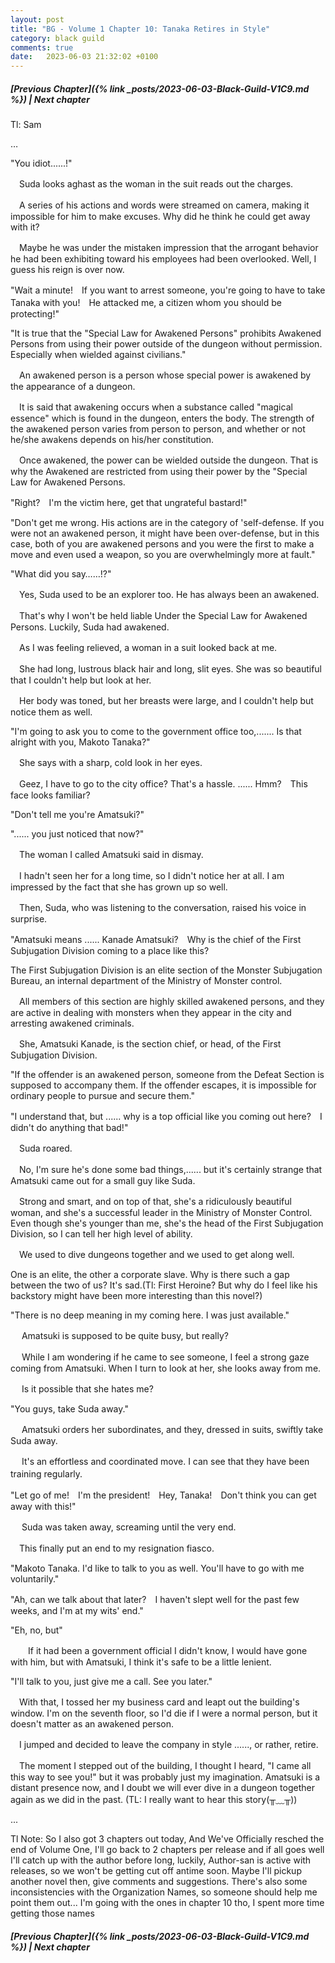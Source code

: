 ```yaml
---
layout: post
title: "BG - Volume 1 Chapter 10: Tanaka Retires in Style"
category: black guild
comments: true
date:   2023-06-03 21:32:02 +0100
---
```


##### [Previous Chapter]({% link _posts/2023-06-03-Black-Guild-V1C9.md %}) \| Next chapter


Tl: Sam

…

"You idiot......!"


　Suda looks aghast as the woman in the suit reads out the charges.

　A series of his actions and words were streamed on camera, making it impossible for him to make excuses. Why did he think he could get away with it?

　Maybe he was under the mistaken impression that the arrogant behavior he had been exhibiting toward his employees had been overlooked. Well, I guess his reign is over now.


<!--more-->
"Wait a minute!　If you want to arrest someone, you're going to have to take Tanaka with you!　He attacked me, a citizen whom you should be protecting!"

"It is true that the "Special Law for Awakened Persons" prohibits Awakened Persons from using their power outside of the dungeon without permission. Especially when wielded against civilians."


　An awakened person is a person whose special power is awakened by the appearance of a dungeon.

　It is said that awakening occurs when a substance called "magical essence" which is found in the dungeon, enters the body. The strength of the awakened person varies from person to person, and whether or not he/she awakens depends on his/her constitution.


　Once awakened, the power can be wielded outside the dungeon. That is why the Awakened are restricted from using their power by the "Special Law for Awakened Persons.


"Right?　I'm the victim here, get that ungrateful bastard!"

"Don't get me wrong. His actions are in the category of 'self-defense. If you were not an awakened person, it might have been over-defense, but in this case, both of you are awakened persons and you were the first to make a move and even used a weapon, so you are overwhelmingly more at fault."

"What did you say……!?"


　Yes, Suda used to be an explorer too. He has always been an awakened.

　That's why I won't be held liable Under the Special Law for Awakened Persons. Luckily, Suda had awakened.


　As I was feeling relieved, a woman in a suit looked back at me.

　She had long, lustrous black hair and long, slit eyes. She was so beautiful that I couldn't help but look at her.

　Her body was toned, but her breasts were large, and I couldn't help but notice them as well.


"I'm going to ask you to come to the government office too,....... Is that alright with you, Makoto Tanaka?"


　She says with a sharp, cold look in her eyes.

　Geez, I have to go to the city office? That's a hassle. ...... Hmm?　This face looks familiar?


"Don't tell me you're Amatsuki?"

"...... you just noticed that now?"


　The woman I called Amatsuki said in dismay.

　I hadn't seen her for a long time, so I didn't notice her at all. I am impressed by the fact that she has grown up so well.


　Then, Suda, who was listening to the conversation, raised his voice in surprise.


"Amatsuki means ...... Kanade Amatsuki?　Why is the chief of the First Subjugation Division coming to a place like this?


The First Subjugation Division is an elite section of the Monster Subjugation Bureau, an internal department of the Ministry of Monster control.

　All members of this section are highly skilled awakened persons, and they are active in dealing with monsters when they appear in the city and arresting awakened criminals.


　She, Amatsuki Kanade, is the section chief, or head, of the First Subjugation Division.


"If the offender is an awakened person, someone from the Defeat Section is supposed to accompany them. If the offender escapes, it is impossible for ordinary people to pursue and secure them."

"I understand that, but ...... why is a top official like you coming out here?　I didn't do anything that bad!"


　Suda roared.


　No, I'm sure he's done some bad things,...... but it's certainly strange that Amatsuki came out for a small guy like Suda.


　Strong and smart, and on top of that, she's a ridiculously beautiful woman, and she's a successful leader in the Ministry of Monster Control. Even though she's younger than me, she's the head of the First Subjugation Division, so I can tell her high level of ability.


　We used to dive dungeons together and we used to get along well.

One is an elite, the other a corporate slave. Why is there such a gap between the two of us? It's sad.(Tl: First Heroine? But why do I feel like his backstory might have been more interesting than this novel?)


"There is no deep meaning in my coming here. I was just available."


　 Amatsuki is supposed to be quite busy, but really?

　 While I am wondering if he came to see someone, I feel a strong gaze coming from Amatsuki. When I turn to look at her, she looks away from me.

　 Is it possible that she hates me?


"You guys, take Suda away."


　 Amatsuki orders her subordinates, and they, dressed in suits, swiftly take Suda away.

　 It's an effortless and coordinated move. I can see that they have been training regularly.
　

"Let go of me!　I'm the president!　Hey, Tanaka!　Don't think you can get away with this!"


　 Suda was taken away, screaming until the very end.

　This finally put an end to my resignation fiasco.


"Makoto Tanaka. I'd like to talk to you as well. You'll have to go with me voluntarily."

"Ah, can we talk about that later?　I haven't slept well for the past few weeks, and I'm at my wits' end."

"Eh, no, but"


　　If it had been a government official I didn't know, I would have gone with him, but with Amatsuki, I think it's safe to be a little lenient.


"I'll talk to you, just give me a call. See you later."


　With that, I tossed her my business card and leapt out the building's window. I'm on the seventh floor, so I'd die if I were a normal person, but it doesn't matter as an awakened person.

　I jumped and decided to leave the company in style ......, or rather, retire.


　The moment I stepped out of the building, I thought I heard, "I came all this way to see you!" but it was probably just my imagination. Amatsuki is a distant presence now, and I doubt we will ever dive in a dungeon together again as we did in the past. (TL: I really want to hear this story(╥﹏╥))


...


Tl Note: So I also got 3 chapters out today, And We've Officially resched the end of Volume One, I'll go back to 2 chapters per release and if all goes well I'll catch up with the author before long, luckily, Author-san is active with releases, so we won't be getting cut off antime soon. Maybe I'll pickup another novel then, give comments and suggestions. There's also some inconsistencies with the Organization Names, so someone should help me point them out...
I'm going with the ones in chapter 10 tho, I spent more time getting those names



##### [Previous Chapter]({% link _posts/2023-06-03-Black-Guild-V1C9.md %}) \| Next chapter